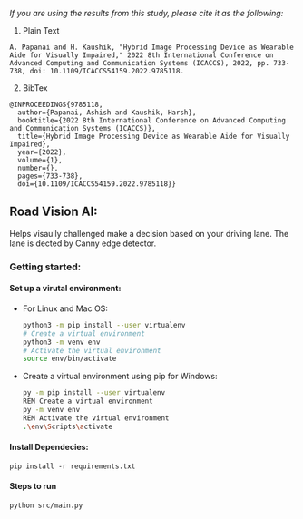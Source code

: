 _If you are using the results from this study, please cite it as the following:_  


1. Plain Text
```
A. Papanai and H. Kaushik, "Hybrid Image Processing Device as Wearable Aide for Visually Impaired," 2022 8th International Conference on Advanced Computing and Communication Systems (ICACCS), 2022, pp. 733-738, doi: 10.1109/ICACCS54159.2022.9785118.
```

2. BibTex 
```
@INPROCEEDINGS{9785118,
  author={Papanai, Ashish and Kaushik, Harsh},
  booktitle={2022 8th International Conference on Advanced Computing and Communication Systems (ICACCS)}, 
  title={Hybrid Image Processing Device as Wearable Aide for Visually Impaired}, 
  year={2022},
  volume={1},
  number={},
  pages={733-738},
  doi={10.1109/ICACCS54159.2022.9785118}}
```

## Road Vision AI:
Helps visaully challenged make a decision based on your driving lane. The lane is dected by Canny edge detector. 
### Getting started:
#### Set up a virutal environment: 
- For Linux and Mac OS:
    ```sh
    python3 -m pip install --user virtualenv
    # Create a virtual environment
    python3 -m venv env
    # Activate the virtual environment
    source env/bin/activate
    ```
- Create a virtual environment using pip for Windows:
    ```sh
    py -m pip install --user virtualenv
    REM Create a virtual environment
    py -m venv env
    REM Activate the virtual environment
    .\env\Scripts\activate
    ```
#### Install Dependecies:
``` 
pip install -r requirements.txt
```
#### Steps to run
```
python src/main.py
```
